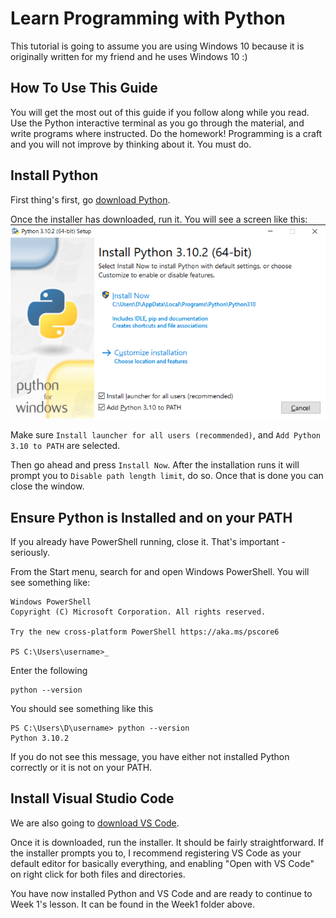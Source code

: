 # Learn Programming with Python

This tutorial is going to assume you are using Windows 10 because it is originally written for my friend and he uses Windows 10 :)

## How To Use This Guide

You will get the most out of this guide if you follow along while you read. Use the Python interactive terminal as you go through the material, and write programs where instructed. Do the homework! Programming is a craft and you will not improve by thinking about it. You must do.

## Install Python

First thing's first, go [download Python](https://www.python.org/downloads/).

Once the installer has downloaded, run it. You will see a screen like this: ![Install Python](./assets/InstallPython.png)

Make sure `Install launcher for all users (recommended)`, and `Add Python 3.10 to PATH` are selected.

Then go ahead and press `Install Now`. After the installation runs it will prompt you to `Disable path length limit`, do so. Once that is done you can close the window.

## Ensure Python is Installed and on your PATH

If you already have PowerShell running, close it. That's important - seriously.

From the Start menu, search for and open Windows PowerShell. You will see something like:

```
Windows PowerShell
Copyright (C) Microsoft Corporation. All rights reserved.

Try the new cross-platform PowerShell https://aka.ms/pscore6

PS C:\Users\username>_
```

Enter the following

```
python --version
```

You should see something like this

```
PS C:\Users\D\username> python --version
Python 3.10.2
```

If you do not see this message, you have either not installed Python correctly or it is not on your PATH.

## Install Visual Studio Code

We are also going to [download VS Code](https://code.visualstudio.com/).

Once it is downloaded, run the installer. It should be fairly straightforward. If the installer prompts you to, I recommend registering VS Code as your default editor for basically everything, and enabling "Open with VS Code" on right click for both files and directories.

You have now installed Python and VS Code and are ready to continue to Week 1's lesson. It can be found in the Week1 folder above.
